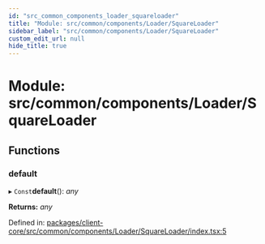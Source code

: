 ```yaml
---
id: "src_common_components_loader_squareloader"
title: "Module: src/common/components/Loader/SquareLoader"
sidebar_label: "src/common/components/Loader/SquareLoader"
custom_edit_url: null
hide_title: true
---
```


# Module: src/common/components/Loader/SquareLoader

## Functions

### default

▸ `Const`**default**(): *any*

**Returns:** *any*

Defined in: [packages/client-core/src/common/components/Loader/SquareLoader/index.tsx:5](https://github.com/xr3ngine/xr3ngine/blob/77d12cea0/packages/client-core/src/common/components/Loader/SquareLoader/index.tsx#L5)
